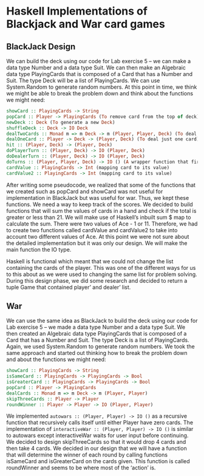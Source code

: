 # Haskell Implementations of Blackjack and War card games

## BlackJack Design
We can build the deck using our code for Lab exercise 5 – we can make a data type Number and a data type Suit. We can then make an Algebraic data type PlayingCards that is composed of a Card that has a Number and Suit. The type Deck will be a list of PlayingCards.
We can use System.Random to generate random numbers. At this point in time, we think we might be able to break the problem down and think about the functions we might need:
```haskell
showCard :: PlayingCards -> String
popCard :: Player -> PlayingCards (To remove card from the top of deck)
newDeck :: Deck (To generate a new Deck)
shuffleDeck :: Deck -> IO Deck
dealTwoCards :: Monad m => m Deck -> m (Player, Player, Deck) (To deal a pair of cards)
dealOneCard :: Player -> Deck -> (Player, Deck) (To deal just one card)
hit :: (Player, Deck) -> (Player, Deck)
doPlayerTurn :: (Player, Deck) -> IO (Player, Deck)
doDealerTurn :: (Player, Deck) -> IO (Player, Deck)
doTurns :: (Player, Player, Deck) -> IO () (A wrapper function that first calls doPlayerTurn followed by doDealerTurn).
cardValue :: PlayingCards -> Int (mapping card to its value)
cardValue2 :: PlayingCards -> Int (mapping card to its value)
```
After writing some pseudocode, we realized that some of the functions that we created such as popCard and showCard was not useful for implementation in BlackJack but was useful for war. Thus, we kept these functions.
We need a way to keep track of the scores. We decided to build functions that will sum the values of cards in a hand and check if the total is greater or less than 21. We will make use of Haskell’s inbuilt sum $ map to calculate the sum.
There were two values of Ace - 1 or 11. Therefore, we had to create two functions called cardValue and cardValue2 to take into account two different values of Ace. At this point we were not sure about the detailed implementation but it was only our design.
We will make the main function the IO type.

Haskell is functional which meant that we could not change the list containing the cards of the player. This was one of the different ways for us to this about as we were used to changing the same list for problem solving. During this design phase, we did some research and decided to return a tuple Game that contained player’ and dealer’ list.

## War
We can use the same idea as BlackJack to build the deck using our code for Lab exercise 5 – we made a data type Number and a data type Suit. We then created an Algebraic data type PlayingCards that is composed of a Card that has a Number and Suit. The type Deck is a list of PlayingCards.
Again, we used System.Random to generate random numbers. We took the same approach and started out thinking how to break the problem down and about the functions we might need:
```haskell
showCard :: PlayingCards -> String
isSameCard :: PlayingCards -> PlayingCards -> Bool
isGreaterCard :: PlayingCards -> PlayingCards -> Bool
popCard :: Player -> PlayingCards
dealCards :: Monad m => m Deck -> m (Player, Player)
skipThreeCards :: Player -> Player
roundWinner :: Player -> Player -> IO (Player, Player)
```
We implemented `autowars :: (Player, Player) -> IO ()` as a recursive function that recursively calls itself until either Player have zero cards.
The implementation of  `interactiveWar :: (Player, Player) -> IO ()` is similar to autowars except interactiveWar waits for user input before continuing. 
We decided to design skipThreeCards so that it would drop 4 cards and then take 4 cards. We decided in our design that we will have a function that will determine the winner of each round by calling functions isSameCard and isGreaterCard on the cards given. This function is called roundWinner and seems to be where most of the ‘action’ is.
